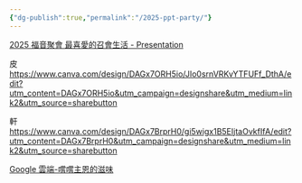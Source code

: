 ```yaml
---
{"dg-publish":true,"permalink":"/2025-ppt-party/"}
---
```



[2025 福音聚會 最喜愛的召會生活 - Presentation](https://www.canva.com/design/DAGyL14pFqs/uFyIrEHA32xGNX5RmAD40Q/edit)

皮
https://www.canva.com/design/DAGx7ORH5io/JIo0srnVRKvYTFUFf_DthA/edit?utm_content=DAGx7ORH5io&utm_campaign=designshare&utm_medium=link2&utm_source=sharebutton

軒
https://www.canva.com/design/DAGx7BrprH0/gi5wigx1B5EIjtaOvkfIfA/edit?utm_content=DAGx7BrprH0&utm_campaign=designshare&utm_medium=link2&utm_source=sharebutton

[Google 雲端-嚐嚐主恩的滋味](https://drive.google.com/drive/folders/1HQ4cgQ2v_pUli58Ugf4RgKIk3N0FsAtn?usp=drive_link)